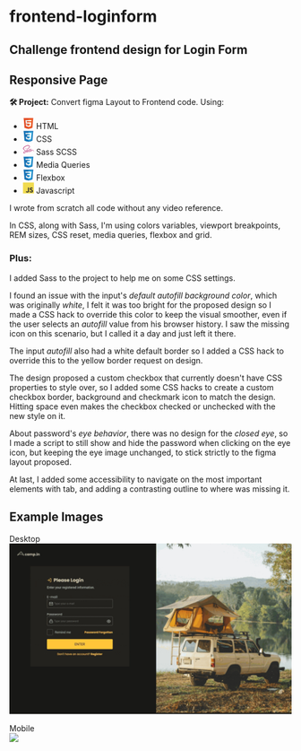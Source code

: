 # frontend-loginform
<h2>Challenge frontend design for Login Form</h2>

<h2>Responsive Page</h2>

<strong>:hammer_and_wrench: Project:</strong> Convert figma Layout to Frontend code. Using:

<ul>
  <li><img src="https://github.com/devicons/devicon/blob/master/icons/html5/html5-original.svg" height="20"> HTML</li>
  <li><img src="https://github.com/devicons/devicon/blob/master/icons/css3/css3-original.svg" height="20"> CSS</li>
  <li><img src="https://github.com/devicons/devicon/blob/master/icons/sass/sass-original.svg" height="20"> Sass SCSS</li>
  <li><img src="https://github.com/devicons/devicon/blob/master/icons/css3/css3-original.svg" height="20"> Media Queries</li>
  <li><img src="https://github.com/devicons/devicon/blob/master/icons/css3/css3-original.svg" height="20"> Flexbox</li>
  <!-- <li><img src="https://github.com/devicons/devicon/blob/master/icons/css3/css3-original.svg" height="20"> Grid</li> -->
  <li><img src="https://github.com/devicons/devicon/blob/master/icons/javascript/javascript-original.svg" height="20"> Javascript</li>
</ul>

I wrote from scratch all code without any video reference.

In CSS, along with Sass, I'm using colors variables, viewport breakpoints, REM sizes, CSS reset, media queries, flexbox and grid.

<h3>Plus:</h3>
<p>I added Sass to the project to help me on some CSS settings.</p>
<p>I found an issue with the input's <em>default autofill background color</em>, which was originally <em>white</em>, I felt it was too bright for the proposed design so I made a CSS hack to override this color to keep the visual smoother, even if the user selects an <em>autofill</em> value from his browser history. I saw the missing icon on this scenario, but I called it a day and just left it there.</p>
<p>The input <em>autofill</em> also had a white default border so I added a CSS hack to override this to the yellow border request on design.</p>
<p>The design proposed a custom checkbox that currently doesn't have CSS properties to style over, so I added some CSS hacks to create a custom checkbox border, background and checkmark icon to  match the design. Hitting space even makes the checkbox checked or unchecked with the new style on it.</p>
<p>About password's <em>eye behavior</em>, there was no design for the <em>closed eye</em>, so I made a script to still show and hide the password when clicking on the eye icon, but keeping the eye image unchanged, to stick strictly to the figma layout proposed.</p>
<p>At last, I added some accessibility to navigate on the most important elements with tab, and adding a contrasting outline to where was missing it.</p>

<h2>Example Images</h2>
<p>Desktop<br>
<a href="./screenshots/desktop.gif"><img src="./screenshots/desktop.gif"></a></p>
<p>Mobile<br>
<a href="./screenshots/desktop.gif"><img src="./screenshots/mobile.gif"></a></p>
